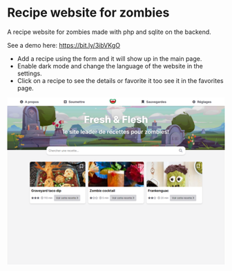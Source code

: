# Recipe website for zombies

A recipe website for zombies made with php and sqlite on the backend.

See a demo here: https://bit.ly/3ibVKgO

- Add a recipe using the form and it will show up in the main page.
- Enable dark mode and change the language of the website in the settings.
- Click on a recipe to see the details or favorite it too see it in the favorites page.

![demo](./images/demo.png)
